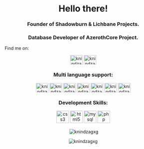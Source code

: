 <h1 align="center">Hello there!</h1>
<h3 align="center">Founder of Shadowburn & Lichbane Projects.</h3>
<h3 align="center">Database Developer of AzerothCore Project.</h3

<h3 align="center">Find me on:</h3>
<p align="center"><a href="https://twitter.com/knindzagxg" target="blank"><img align="center" src="https://cdn.jsdelivr.net/npm/simple-icons@3.0.1/icons/twitter.svg" alt="knindzagxg" height="30" width="40" /></a>
<a href="https://www.youtube.com/c/knindzagxg" target="blank"><img align="center" src="https://cdn.jsdelivr.net/npm/simple-icons@3.0.1/icons/youtube.svg" alt="knindzagxg" height="30" width="40" /></a></p>

<h3 align="center">Multi language support:</h3>
<p align="center"><a href="#" target="blank"><img align="center" src="https://www.flaticon.com/svg/static/icons/svg/202/202951.svg" alt="knindzagxg" height="30" width="40" /></a>
<a href="#" target="blank"><img align="center" src="https://www.flaticon.com/svg/vstatic/svg/203/203068.svg?token=exp=1620558085~hmac=d2051f3bc4e0de14ff8f56cb0e233b9c" alt="knindzagxg" height="30" width="40" /></a>
<a href="#" target="blank"><img align="center" src="https://www.flaticon.com/svg/static/icons/svg/202/202969.svg" alt="knindzagxg" height="30" width="40" /></a>
<a href="#" target="blank"><img align="center" src="https://www.flaticon.com/svg/static/icons/svg/203/203099.svg" alt="knindzagxg" height="30" width="40" /></a>
<a href="#" target="blank"><img align="center" src="https://www.flaticon.com/svg/static/icons/svg/202/202990.svg" alt="knindzagxg" height="30" width="40" /></a>
<a href="#" target="blank"><img align="center" src="https://www.flaticon.com/svg/static/icons/svg/202/202878.svg" alt="knindzagxg" height="30" width="40" /></a>
<a href="#" target="blank"><img align="center" src="https://www.flaticon.com/svg/static/icons/svg/202/202871.svg" alt="knindzagxg" height="30" width="40" /></a>
</p>

<h3 align="center">Development Skills:</h3>
<p align="center"> 
<a href="https://www.w3schools.com/css/" target="_blank"> <img src="https://www.flaticon.com/svg/vstatic/svg/888/888847.svg?token=exp=1620559304~hmac=315eb27684fe3bfa7791a87fe2542c2f" alt="css3" width="40" height="40"/></a> 
<a href="https://www.w3.org/html/" target="_blank"> <img src="https://www.flaticon.com/svg/vstatic/svg/888/888859.svg?token=exp=1620558482~hmac=ac2de4d499350c5117f3d5a4b6addc97" alt="html5" width="40" height="40"/></a> 
<a href="https://www.mysql.com/" target="_blank"> <img src="https://www.flaticon.com/svg/vstatic/svg/919/919836.svg?token=exp=1620559332~hmac=2d10d7c50479ea7f6c741534f26aaf01" alt="mysql" width="40" height="40"/></a> 
<a href="https://www.php.net" target="_blank"> <img src="https://www.flaticon.com/svg/vstatic/svg/919/919830.svg?token=exp=1620558009~hmac=66b30e2cb385f65c736478dd69c7d19e" alt="php" width="40" height="40"/></a></p>

<p align="center">&nbsp;<img align="center" src="https://github-readme-stats.vercel.app/api?username=knindzagxg&show_icons=true" alt="knindzagxg" /></p>
<p align="center"> <img src="https://komarev.com/ghpvc/?username=knindzagxg" alt="knindzagxg" /> </p>
